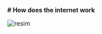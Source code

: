 **# How does the internet work**

![resim](https://github.com/user-attachments/assets/9369cd5f-093f-4e8c-812d-ef0201ccae79)


